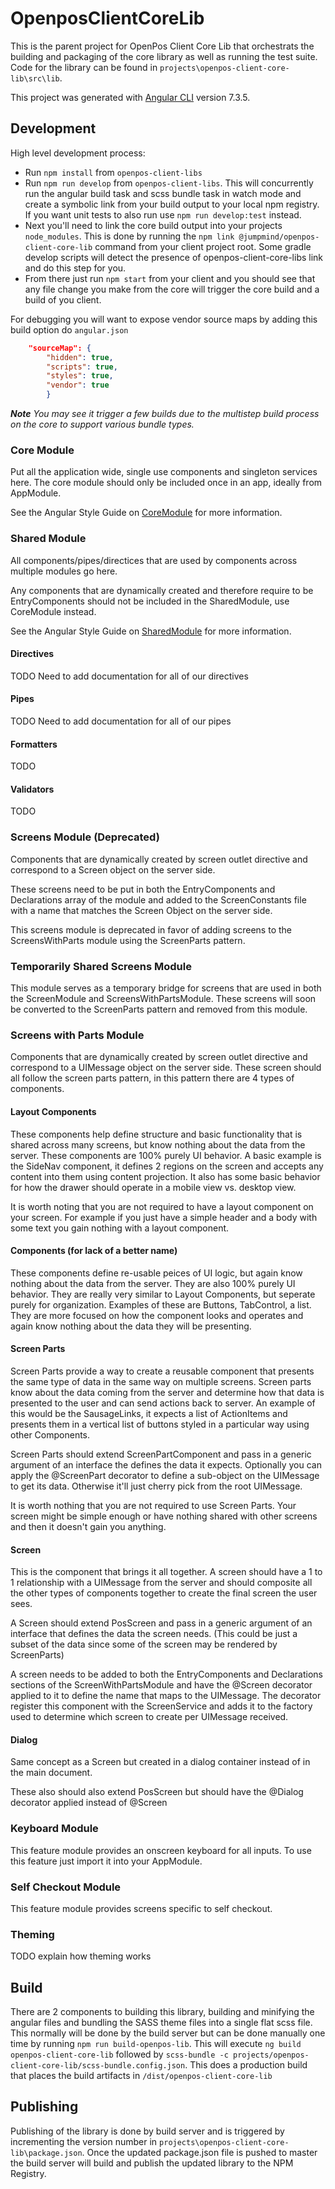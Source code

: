 # OpenposClientCoreLib

This is the parent project for OpenPos Client Core Lib that orchestrats the building and packaging of the core library as well as running the test suite.
Code for the library can be found in `projects\openpos-client-core-lib\src\lib`.

This project was generated with [Angular CLI](https://github.com/angular/angular-cli) version 7.3.5.

## Development

High level development process:

* Run `npm install` from `openpos-client-libs`
* Run `npm run develop` from `openpos-client-libs`. This will concurrently run the angular build task and scss bundle task in watch mode and create a symbolic link from your build output to your local npm registry. If you want unit tests to also run use `npm run develop:test` instead.
* Next you'll need to link the core build output into your projects `node_modules`. This is done by running the `npm link @jumpmind/openpos-client-core-lib` command from your client project root. Some gradle develop scripts will detect the presence of openpos-client-core-libs link and do this step for you.
* From there just run `npm start` from your client and you should see that any file change you make from the core will trigger the core build and a build of you client.

For debugging you will want to expose vendor source maps by adding this build option do `angular.json`

```json
    "sourceMap": {
        "hidden": true,
        "scripts": true,
        "styles": true,
        "vendor": true
        }
```

_**Note** You may see it trigger a few builds due to the multistep build process on the core to support various bundle types._

### Core Module

Put all the application wide, single use components and singleton services here. The core module should only be included once in an app, ideally from AppModule.

See the Angular Style Guide on [CoreModule](https://angular.io/guide/styleguide#core-feature-module) for more information.

### Shared Module

All components/pipes/directices that are used by components across multiple modules go here.

Any components that are dynamically created and therefore require to be EntryComponents should not be included in the SharedModule, use CoreModule instead.

See the Angular Style Guide on [SharedModule](https://angular.io/guide/styleguide#shared-feature-module) for more information.

#### Directives

TODO Need to add documentation for all of our directives

#### Pipes

TODO Need to add documentation for all of our pipes

#### Formatters

TODO

#### Validators

TODO

### Screens Module (Deprecated)

Components that are dynamically created by screen outlet directive and correspond to a Screen object on the server side.

These screens need to be put in both the EntryComponents and Declarations array of the module and added to the ScreenConstants file with a name that matches the Screen Object on the server side.

This screens module is deprecated in favor of adding screens to the ScreensWithParts module using the ScreenParts pattern.

### Temporarily Shared Screens Module

This module serves as a temporary bridge for screens that are used in both the ScreenModule and ScreensWithPartsModule. These screens will soon be converted to the ScreenParts pattern and removed from this module.

### Screens with Parts Module

Components that are dynamically created by screen outlet directive and correspond to a UIMessage object on the server side.
These screen should all follow the screen parts pattern, in this pattern there are 4 types of components.

#### Layout Components

These components help define structure and basic functionality that is shared across many screens, but know nothing about the data from the server. These components are 100% purely UI behavior. A basic example is the SideNav component, it defines 2 regions on the screen and accepts any content into them using content projection. It also has some basic behavior for how the drawer should operate in a mobile view vs. desktop view.

It is worth noting that you are not required to have a layout component on your screen. For example if you just have a simple header and a body with some text you gain nothing with a layout component.

#### Components (for lack of a better name)

These components define re-usable peices of UI logic, but again know nothing about the data from the server. They are also 100% purely UI behavior. They are really very similar to Layout Components, but seperate purely for organization. Examples of these are Buttons, TabControl, a list. They are more focused on how the component looks and operates and again know nothing about the data they will be presenting.

#### Screen Parts

Screen Parts provide a way to create a reusable component that presents the same type of data in the same way on multiple screens. Screen parts know about the data coming from the server and determine how that data is presented to the user and can send actions back to server. An example of this would be the SausageLinks, it expects a list of ActionItems and presents them in a vertical list of buttons styled in a particular way using other Components.

Screen Parts should extend ScreenPartComponent and pass in a generic argument of an interface the defines the data it expects. Optionally you can apply the @ScreenPart decorator to define a sub-object on the UIMessage to get its data. Otherwise it'll just cherry pick from the root UIMessage.

It is worth nothing that you are not required to use Screen Parts. Your screen might be simple enough or have nothing shared with other screens and then it doesn't gain you anything.

#### Screen

This is the component that brings it all together. A screen should have a 1 to 1 relationship with a UIMessage from the server and should composite all the other types of components together to create the final screen the user sees.

A Screen should extend PosScreen and pass in a generic argument of an interface that defines the data the screen needs. (This could be just a subset of the data since some of the screen may be rendered by ScreenParts)

A screen needs to be added to both the EntryComponents and Declarations sections of the ScreenWithPartsModule and have the @Screen decorator applied to it to define the name that maps to the UIMessage. The decorator register this component with the ScreenService and adds it to the factory used to determine which screen to create per UIMessage received.

#### Dialog

Same concept as a Screen but created in a dialog container instead of in the main document.

These also should also extend PosScreen but should have the @Dialog decorator applied instead of @Screen

### Keyboard Module

This feature module provides an onscreen keyboard for all inputs. To use this feature just import it into your AppModule.

### Self Checkout Module

This feature module provides screens specific to self checkout.

### Theming

TODO explain how theming works

## Build

There are 2 components to building this library, building and minifying the angular files and bundling the SASS theme files into a single flat scss file. This normally will be done by the build server but can be done manually one time by running `npm run build-openpos-lib`. This will execute `ng build openpos-client-core-lib` followed by `scss-bundle -c projects/openpos-client-core-lib/scss-bundle.config.json`. This does a production build that places the build artifacts in `/dist/openpos-client-core-lib`

## Publishing

Publishing of the library is done by build server and is triggered by incrementing the version number in `projects\openpos-client-core-lib\package.json`. Once the updated package.json file is pushed to master the build server will build and publish the updated library to the NPM Registry.
